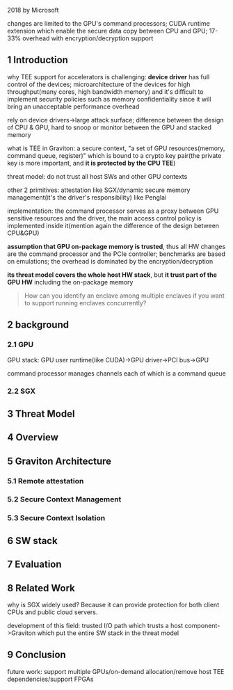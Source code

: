 2018 by Microsoft

changes are limited to the GPU's command processors; CUDA runtime extension which enable the secure data copy between CPU and GPU; 17-33% overhead with encryption/decryption support

## 1 Introduction

why TEE support for accelerators is challenging: **device driver** has full control of the devices; microarchitecture of the devices for high throughput(many cores, high bandwidth memory) and it's difficult to implement security policies such as memory confidentiality since it will bring an unacceptable performance overhead

rely on device drivers->large attack surface; difference between the design of CPU & GPU, hard to snoop or monitor between the GPU and stacked memory

what is TEE in Graviton: a secure context, "a set of GPU resources(memory, command queue, register)" which is bound to a crypto key pair(the private key is more important, and **it is protected by the CPU TEE**)

threat model: do not trust all host SWs and other GPU contexts

other 2 primitives: attestation like SGX/dynamic secure memory management(it's the driver's responsibility) like Penglai

implementation: the command processor serves as a proxy between GPU sensitive resources and the driver, the main access control policy is implemented inside it(mention again the difference of the design between CPU&GPU)

**assumption that GPU on-package memory is trusted**, thus all HW changes are the command processor and the PCIe controller; benchmarks are based on emulations; the overhead is dominated by the encryption/decryption

**its threat model covers the whole host HW stack**, but **it trust part of the GPU HW** including the on-package memory

> How can you identify an enclave among multiple enclaves if you want to support running enclaves concurrently?

## 2 background

### 2.1 GPU

GPU stack: GPU user runtime(like CUDA)->GPU driver->PCI bus->GPU

command processor manages channels each of which is a command queue

### 2.2 SGX

## 3 Threat Model

## 4 Overview

## 5 Graviton Architecture

### 5.1 Remote attestation

### 5.2 Secure Context Management

### 5.3 Secure Context Isolation

## 6 SW stack

## 7 Evaluation

## 8 Related Work

why is SGX widely used? Because it can provide protection for both client CPUs and public cloud servers. 

development of this field: trusted I/O path which trusts a host component->Graviton which put the entire SW stack in the threat model

## 9 Conclusion

future work: support multiple GPUs/on-demand allocation/remove host TEE dependencies/support FPGAs
